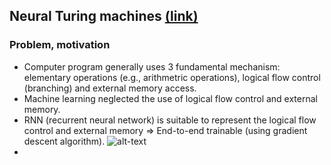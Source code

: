## Neural Turing machines [(link)](https://arxiv.org/pdf/1410.5401.pdf)

### Problem, motivation
- Computer program generally uses 3 fundamental mechanism: elementary operations (e.g., arithmetric operations), logical flow control (branching) and external memory access.
- Machine learning neglected the use of logical flow control and external memory.
- RNN (recurrent neural network) is suitable to represent the logical flow control and external memory => End-to-end trainable (using gradient descent algorithm).
![alt-text]()
- 



